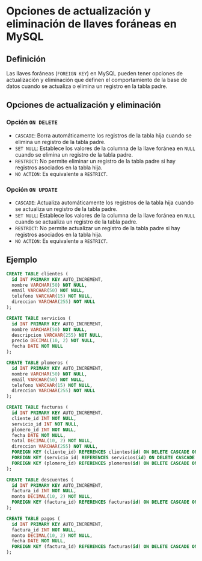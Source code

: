 # Opciones de actualización y eliminación de llaves foráneas en MySQL

## Definición

Las llaves foráneas (`FOREIGN KEY`) en MySQL pueden tener opciones de actualización y eliminación que definen el comportamiento de la base de datos cuando se actualiza o elimina un registro en la tabla padre.

## Opciones de actualización y eliminación

### Opción `ON DELETE`

- `CASCADE`: Borra automáticamente los registros de la tabla hija cuando se elimina un registro de la tabla padre.
- `SET NULL`: Establece los valores de la columna de la llave foránea en `NULL` cuando se elimina un registro de la tabla padre.
- `RESTRICT`: No permite eliminar un registro de la tabla padre si hay registros asociados en la tabla hija.
- `NO ACTION`: Es equivalente a `RESTRICT`.

### Opción `ON UPDATE`

- `CASCADE`: Actualiza automáticamente los registros de la tabla hija cuando se actualiza un registro de la tabla padre.
- `SET NULL`: Establece los valores de la columna de la llave foránea en `NULL` cuando se actualiza un registro de la tabla padre.
- `RESTRICT`: No permite actualizar un registro de la tabla padre si hay registros asociados en la tabla hija.
- `NO ACTION`: Es equivalente a `RESTRICT`.

## Ejemplo

```sql
CREATE TABLE clientes (
  id INT PRIMARY KEY AUTO_INCREMENT,
  nombre VARCHAR(50) NOT NULL,
  email VARCHAR(50) NOT NULL,
  telefono VARCHAR(15) NOT NULL,
  direccion VARCHAR(255) NOT NULL
);

CREATE TABLE servicios (
  id INT PRIMARY KEY AUTO_INCREMENT,
  nombre VARCHAR(50) NOT NULL,
  descripcion VARCHAR(255) NOT NULL,
  precio DECIMAL(10, 2) NOT NULL,
  fecha DATE NOT NULL
);

CREATE TABLE plomeros (
  id INT PRIMARY KEY AUTO_INCREMENT,
  nombre VARCHAR(50) NOT NULL,
  email VARCHAR(50) NOT NULL,
  telefono VARCHAR(15) NOT NULL,
  direccion VARCHAR(255) NOT NULL
);

CREATE TABLE facturas (
  id INT PRIMARY KEY AUTO_INCREMENT,
  cliente_id INT NOT NULL,
  servicio_id INT NOT NULL,
  plomero_id INT NOT NULL,
  fecha DATE NOT NULL,
  total DECIMAL(10, 2) NOT NULL,
  direccion VARCHAR(255) NOT NULL,
  FOREIGN KEY (cliente_id) REFERENCES clientes(id) ON DELETE CASCADE ON UPDATE CASCADE,
  FOREIGN KEY (servicio_id) REFERENCES servicios(id) ON DELETE CASCADE ON UPDATE CASCADE,
  FOREIGN KEY (plomero_id) REFERENCES plomeros(id) ON DELETE CASCADE ON UPDATE CASCADE
);

CREATE TABLE descuentos (
  id INT PRIMARY KEY AUTO_INCREMENT,
  factura_id INT NOT NULL,
  monto DECIMAL(10, 2) NOT NULL,
  FOREIGN KEY (factura_id) REFERENCES facturas(id) ON DELETE CASCADE ON UPDATE CASCADE
);

CREATE TABLE pagos (
  id INT PRIMARY KEY AUTO_INCREMENT,
  factura_id INT NOT NULL,
  monto DECIMAL(10, 2) NOT NULL,
  fecha DATE NOT NULL,
  FOREIGN KEY (factura_id) REFERENCES facturas(id) ON DELETE CASCADE ON UPDATE CASCADE
);